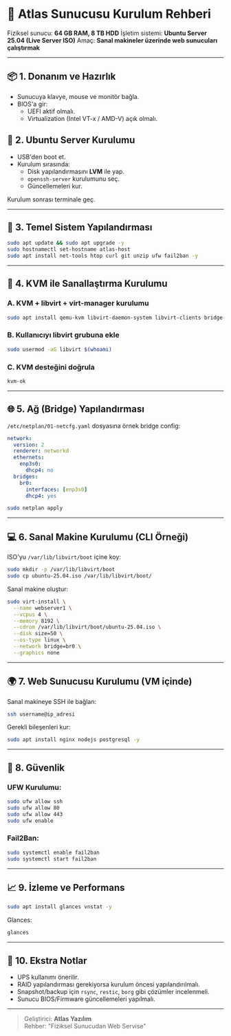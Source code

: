 # 🧱 Atlas Sunucusu Kurulum Rehberi

Fiziksel sunucu: **64 GB RAM, 8 TB HDD**
İşletim sistemi: **Ubuntu Server 25.04 (Live Server ISO)**
Amaç: **Sanal makineler üzerinde web sunucuları çalıştırmak**

---

## 📦 1. Donanım ve Hazırlık

- Sunucuya klavye, mouse ve monitör bağla.
- BIOS'a gir:
  - UEFI aktif olmalı.
  - Virtualization (Intel VT-x / AMD-V) açık olmalı.


## 🚀 2. Ubuntu Server Kurulumu

- USB'den boot et.
- Kurulum sırasında:
  - Disk yapılandırmasını **LVM** ile yap.
  - `openssh-server` kurulumunu seç.
  - Güncellemeleri kur.

Kurulum sonrası terminale geç.

---

## 🔧 3. Temel Sistem Yapılandırması

```bash
sudo apt update && sudo apt upgrade -y
sudo hostnamectl set-hostname atlas-host
sudo apt install net-tools htop curl git unzip ufw fail2ban -y
```

---

## 🧠 4. KVM ile Sanallaştırma Kurulumu

### A. KVM + libvirt + virt-manager kurulumu
```bash
sudo apt install qemu-kvm libvirt-daemon-system libvirt-clients bridge-utils virt-manager -y
```

### B. Kullanıcıyı libvirt grubuna ekle
```bash
sudo usermod -aG libvirt $(whoami)
```

### C. KVM desteğini doğrula
```bash
kvm-ok
```

---

## 🌐 5. Ağ (Bridge) Yapılandırması

`/etc/netplan/01-netcfg.yaml` dosyasına örnek bridge config:

```yaml
network:
  version: 2
  renderer: networkd
  ethernets:
    enp3s0:
      dhcp4: no
  bridges:
    br0:
      interfaces: [enp3s0]
      dhcp4: yes
```

```bash
sudo netplan apply
```

---

## 💻 6. Sanal Makine Kurulumu (CLI Örneği)

ISO'yu `/var/lib/libvirt/boot` içine koy:
```bash
sudo mkdir -p /var/lib/libvirt/boot
sudo cp ubuntu-25.04.iso /var/lib/libvirt/boot/
```

Sanal makine oluştur:
```bash
sudo virt-install \
  --name webserver1 \
  --vcpus 4 \
  --memory 8192 \
  --cdrom /var/lib/libvirt/boot/ubuntu-25.04.iso \
  --disk size=50 \
  --os-type linux \
  --network bridge=br0 \
  --graphics none
```

---

## 🌍 7. Web Sunucusu Kurulumu (VM içinde)

Sanal makineye SSH ile bağlan:
```bash
ssh username@ip_adresi
```

Gerekli bileşenleri kur:
```bash
sudo apt install nginx nodejs postgresql -y
```

---

## 🔐 8. Güvenlik

### UFW Kurulumu:
```bash
sudo ufw allow ssh
sudo ufw allow 80
sudo ufw allow 443
sudo ufw enable
```

### Fail2Ban:
```bash
sudo systemctl enable fail2ban
sudo systemctl start fail2ban
```

---

## 📈 9. İzleme ve Performans

```bash
sudo apt install glances vnstat -y
```

Glances:
```bash
glances
```

---

## 🧯 10. Ekstra Notlar

- UPS kullanımı önerilir.
- RAID yapılandırması gerekiyorsa kurulum öncesi yapılandırılmalı.
- Snapshot/backup için `rsync`, `restic`, `borg` gibi çözümler incelenmeli.
- Sunucu BIOS/Firmware güncellemeleri yapılmalı.

---

> Geliştirici: **Atlas Yazılım**  
> Rehber: "Fiziksel Sunucudan Web Servise"

